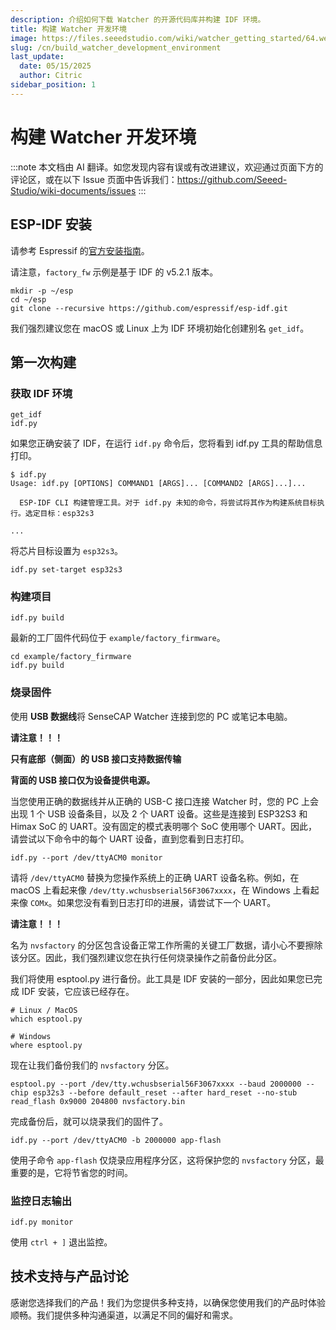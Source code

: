 ```yaml
---
description: 介绍如何下载 Watcher 的开源代码库并构建 IDF 环境。
title: 构建 Watcher 开发环境
image: https://files.seeedstudio.com/wiki/watcher_getting_started/64.webp
slug: /cn/build_watcher_development_environment
last_update:
  date: 05/15/2025
  author: Citric
sidebar_position: 1
---
```


# 构建 Watcher 开发环境

:::note
本文档由 AI 翻译。如您发现内容有误或有改进建议，欢迎通过页面下方的评论区，或在以下 Issue 页面中告诉我们：https://github.com/Seeed-Studio/wiki-documents/issues
:::

## ESP-IDF 安装

请参考 Espressif 的[官方安装指南](https://docs.espressif.com/projects/esp-idf/en/v5.2.1/esp32s3/get-started/index.html)。

请注意，`factory_fw` 示例是基于 IDF 的 v5.2.1 版本。

```
mkdir -p ~/esp
cd ~/esp
git clone --recursive https://github.com/espressif/esp-idf.git
```

我们强烈建议您在 macOS 或 Linux 上为 IDF 环境初始化创建别名 `get_idf`。

## 第一次构建

### 获取 IDF 环境

```
get_idf
idf.py
```

如果您正确安装了 IDF，在运行 `idf.py` 命令后，您将看到 idf.py 工具的帮助信息打印。

```
$ idf.py
Usage: idf.py [OPTIONS] COMMAND1 [ARGS]... [COMMAND2 [ARGS]...]...

  ESP-IDF CLI 构建管理工具。对于 idf.py 未知的命令，将尝试将其作为构建系统目标执行。选定目标：esp32s3

...

```

将芯片目标设置为 `esp32s3`。

```
idf.py set-target esp32s3
```

### 构建项目

```
idf.py build
```

最新的工厂固件代码位于 `example/factory_firmware`。

```
cd example/factory_firmware
idf.py build
```

### 烧录固件

使用 **USB 数据线**将 SenseCAP Watcher 连接到您的 PC 或笔记本电脑。

**请注意！！！**

**只有底部（侧面）的 USB 接口支持数据传输**

**背面的 USB 接口仅为设备提供电源。**

当您使用正确的数据线并从正确的 USB-C 接口连接 Watcher 时，您的 PC 上会出现 1 个 USB 设备条目，以及 2 个 UART 设备。这些是连接到 ESP32S3 和 Himax SoC 的 UART。没有固定的模式表明哪个 SoC 使用哪个 UART。因此，请尝试以下命令中的每个 UART 设备，直到您看到日志打印。

```
idf.py --port /dev/ttyACM0 monitor
```

请将 `/dev/ttyACM0` 替换为您操作系统上的正确 UART 设备名称。例如，在 macOS 上看起来像 `/dev/tty.wchusbserial56F3067xxxx`，在 Windows 上看起来像 `COMx`。如果您没有看到日志打印的进展，请尝试下一个 UART。

**请注意！！！**

名为 `nvsfactory` 的分区包含设备正常工作所需的关键工厂数据，请小心不要擦除该分区。因此，我们强烈建议您在执行任何烧录操作之前备份此分区。

我们将使用 esptool.py 进行备份。此工具是 IDF 安装的一部分，因此如果您已完成 IDF 安装，它应该已经存在。

```
# Linux / MacOS
which esptool.py

# Windows
where esptool.py
```

现在让我们备份我们的 `nvsfactory` 分区。

```
esptool.py --port /dev/tty.wchusbserial56F3067xxxx --baud 2000000 --chip esp32s3 --before default_reset --after hard_reset --no-stub read_flash 0x9000 204800 nvsfactory.bin
```

完成备份后，就可以烧录我们的固件了。

```
idf.py --port /dev/ttyACM0 -b 2000000 app-flash
```

使用子命令 `app-flash` 仅烧录应用程序分区，这将保护您的 `nvsfactory` 分区，最重要的是，它将节省您的时间。

### 监控日志输出

```
idf.py monitor
```

使用 `ctrl + ]` 退出监控。

## 技术支持与产品讨论

感谢您选择我们的产品！我们为您提供多种支持，以确保您使用我们的产品时体验顺畅。我们提供多种沟通渠道，以满足不同的偏好和需求。

<div class="button_tech_support_container">
<a href="https://forum.seeedstudio.com/" class="button_forum"></a> 
<a href="https://www.seeedstudio.com/contacts" class="button_email"></a>
</div>

<div class="button_tech_support_container">
<a href="https://discord.gg/eWkprNDMU7" class="button_discord"></a> 
<a href="https://github.com/Seeed-Studio/wiki-documents/discussions/69" class="button_discussion"></a>
</div>
